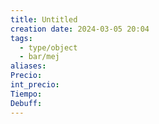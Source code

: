 ```yaml
---
title: Untitled
creation date: 2024-03-05 20:04
tags:
  - type/object
  - bar/mej
aliases: 
Precio: 
int_precio: 
Tiempo: 
Debuff:
---
```



